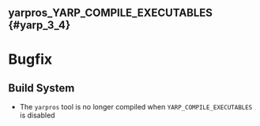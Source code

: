 yarpros_YARP_COMPILE_EXECUTABLES {#yarp_3_4}
--------------------------------

# Bugfix

## Build System

* The `yarpros` tool is no longer compiled when `YARP_COMPILE_EXECUTABLES` is
  disabled
